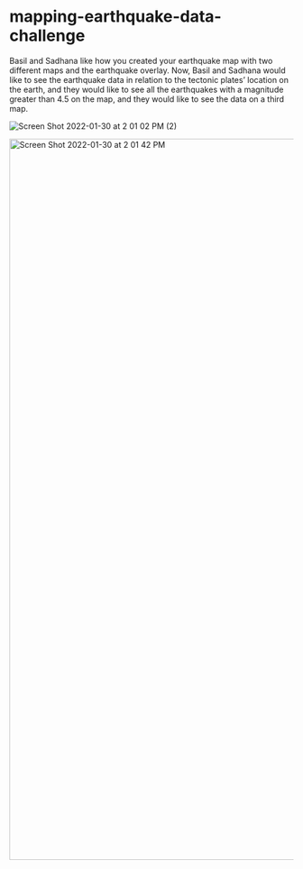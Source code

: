 # mapping-earthquake-data-challenge
Basil and Sadhana like how you created your earthquake map with two different maps and the earthquake overlay. Now, Basil and Sadhana would like to see the earthquake data in relation to the tectonic plates’ location on the earth, and they would like to see all the earthquakes with a magnitude greater than 4.5 on the map, and they would like to see the data on a third map.


![Screen Shot 2022-01-30 at 2 01 02 PM (2)](https://user-images.githubusercontent.com/92552837/151713682-b7b3a816-5050-48c3-bbb2-40a6085fcbfe.png)


<img width="1280" alt="Screen Shot 2022-01-30 at 2 01 42 PM" src="https://user-images.githubusercontent.com/92552837/151713786-029c1dcb-05d4-49c7-802d-07b865af7ac1.png">
